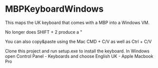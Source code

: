 MBPKeyboardWindows
==================

This maps the UK keyboard that comes with a MBP into a Windows VM.

No longer does SHIFT + 2 produce a "

You can also copy&paste using the Mac CMD + C/V as well as Ctrl + C/V

Clone this project and run setup.exe to install the keyboard. In Windows open Control Panel - Keyboards and choose English UK - Apple Macbook Pro
